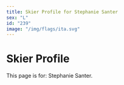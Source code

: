 ```yaml
---
title: Skier Profile for Stephanie Santer
sex: "L"
id: "239"
image: "/img/flags/ita.svg" 
---
```


# Skier Profile

This page is for: Stephanie Santer.
    